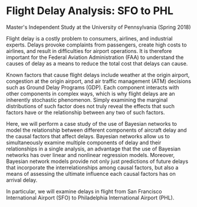 # Flight Delay Analysis: SFO to PHL
Master's Independent Study at the University of Pennsylvania (Spring 2018)

Flight delay is a costly problem to consumers, airlines, and industrial experts. Delays provoke complaints from passengers, create high costs to airlines, and result in difficulties for airport operations. It is therefore important for the Federal Aviation Administration (FAA) to understand the causes of delay as a means to reduce the total cost that delays can cause.

Known factors that cause flight delays include weather at the origin airport, congestion at the origin airport, and air traffic management (ATM) decisions such as Ground Delay Programs (GDP). Each component interacts with other components in complex ways, which is why flight delays are an inherently stochastic phenomenon. Simply examining the marginal distributions of such factor does not truly reveal the effects that such factors have or the relationship between any two of such factors.

Here, we will perform a case study of the use of Bayesian networks to model the relationship between different components of aircraft delay and the causal factors that affect delays. Bayesian networks allow us to simultaneously examine multiple components of delay and their relationships in a single analysis, an advantage that the use of Bayesian networks has over linear and nonlinear regression models. Moreover, Bayesian network models provide not only just predictions of future delays that incorporate the interrelationships among causal factors, but also a means of assessing the ultimate influence each causal factors has on arrival delay.

In particular, we will examine delays in flight from San Francisco International Airport (SFO) to Philadelphia International Airport (PHL).
